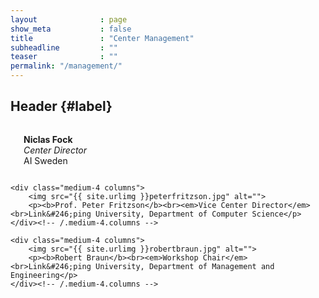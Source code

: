 ```yaml
---
layout              : page
show_meta           : false
title               : "Center Management"
subheadline         : ""
teaser              : ""
permalink: "/management/"
---
```


## Header   {#label}
<!--more-->

<div class="row t30">
    <div class="medium-4 columns">
        <img src="{{ site.urlimg }}niclasfock.jpg" alt="">
        <p><b>Niclas Fock</b><br><em>Center Director</em><br>AI Sweden</p>
    </div><!-- /.medium-4.columns -->

    <div class="medium-4 columns">
        <img src="{{ site.urlimg }}peterfritzson.jpg" alt="">
        <p><b>Prof. Peter Fritzson</b><br><em>Vice Center Director</em><br>Link&#246;ping University, Department of Computer Science</p>
    </div><!-- /.medium-4.columns -->

    <div class="medium-4 columns">
        <img src="{{ site.urlimg }}robertbraun.jpg" alt="">
        <p><b>Robert Braun</b><br><em>Workshop Chair</em><br>Link&#246;ping University, Department of Management and Engineering</p>
    </div><!-- /.medium-4.columns -->
</div><!-- /.row -->
